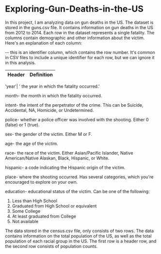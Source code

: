 # Exploring-Gun-Deaths-in-the-US
In this project, I am analyzing data on gun deaths in the US. 
The dataset is stored in the guns.csv file. It contains information on gun deaths in the US from 2012 to 2014. Each row in the dataset represents a single fatality. The columns contain demographic and other information about the victim.
 Here's an explanation of each column:
 
 --   this is an identifier column, which contains the row number. It's common in CSV files to include a unique identifier for each row, but we can ignore it in this analysis.

 
 Header | Definition
---|---------


'year'| ' the year in which the fatality occurred.'

month- the month in which the fatality occurred.

intent- the intent of the perpetrator of the crime. This can be Suicide, Accidental, NA, Homicide, or Undetermined.

police- whether a police officer was involved with the shooting. Either 0 (false) or 1 (true).

sex- the gender of the victim. Either M or F.

age- the age of the victim.

race- the race of the victim. Either Asian/Pacific Islander, Native American/Native Alaskan, Black, Hispanic, or White.

hispanic- a code indicating the Hispanic origin of the victim.

place- where the shooting occurred. Has several categories, which you're encouraged to explore on your own.

education- educational status of the victim. Can be one of the following:
1. Less than High School
2. Graduated from High School or equivalent
3. Some College
4. At least graduated from College
5. Not available

The data stored in the census.csv file, only consists of two rows. The data contains information on the total population of the US, as well as the total population of each racial group in the US.  The first row is a header row, and the second row consists of population counts.

